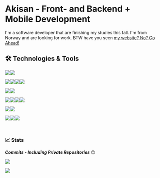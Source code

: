# Akisan - Front- and Backend + Mobile Development

I'm a software developer that are finishing my studies this fall. I'm from Norway and are looking for work. BTW have you seen [my website? No? Go Ahead!](https://www.akisan.ml/) 

## 🛠️ Technologies & Tools

![](https://img.shields.io/badge/OS-Linux-informational?style=flat&logo=Linux&logoColor=white&color=2bbc8a)![](https://img.shields.io/badge/OS-Windows-informational?style=flat&logo=Windows&logoColor=white&color=2bbc8a)

![](https://img.shields.io/badge/Code-Python-informational?style=flat&logo=Python&logoColor=white&color=2bbc8a)![](https://img.shields.io/badge/Code-Java-informational?style=flat&logo=Java&logoColor=white&color=2bbc8a)![](https://img.shields.io/badge/Code-Kotlin-informational?style=flat&logo=Kotlin&logoColor=white&color=2bbc8a)![](https://img.shields.io/badge/Code-C-informational?style=flat&logo=c&logoColor=white&color=2bbc8a)

![](https://img.shields.io/badge/Mobile%20Dev-Android%20Native-informational?style=flat&logo=android&logoColor=white&color=2bbc8a)![](https://img.shields.io/badge/Mobile%20Dev-Flutter-informational?style=flat&logo=flutter&logoColor=white&color=2bbc8a)

![](https://img.shields.io/badge/Tools-Atom-informational?style=flat&logo=Atom&logoColor=white&color=2bbc8a)![](https://img.shields.io/badge/Tools-VS%20Code-informational?style=flat&logo=visual-studio-code&logoColor=white&color=2bbc8a)![](https://img.shields.io/badge/Tools-Android%20Studio-informational?style=flat&logo=android-studio&logoColor=white&color=2bbc8a)![](https://img.shields.io/badge/Tools-Flutter-informational?style=flat&logo=flutter&logoColor=white&color=2bbc8a)

![](https://img.shields.io/badge/Design-Figma-informational?style=flat&logo=figma&logoColor=white&color=2bbc8a)![](https://img.shields.io/badge/Design-Adobe%20XD-informational?style=flat&logo=adobe-xd&logoColor=white&color=2bbc8a)

![](https://img.shields.io/badge/Web-HTML-informational?style=flat&logo=Html5&logoColor=white&color=2bbc8a)![](https://img.shields.io/badge/Web-CSS-informational?style=flat&logo=css3&logoColor=white&color=2bbc8a)![](https://img.shields.io/badge/Web-Bootstrap-informational?style=flat&logo=bootstrap&logoColor=white&color=2bbc8a)

<br>

### 📈 Stats

***Commits - Including Private Repositories***  😉

<a href="https://github.com/Akisan98/Akisan98/"><img align="center" src="https://github-readme-stats.vercel.app/api?username=Akisan98&show_icons=true&count_private=true" /></a>

  <a href="https://github.com/Akisan98/Akisan98/"><img align="center" src="https://github-readme-stats.vercel.app/api/top-langs/?username=Akisan98&layout=compact" /></a>
